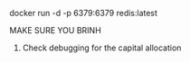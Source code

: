 docker run -d -p 6379:6379 redis:latest  

MAKE SURE YOU BRINH 


1. Check debugging for the capital allocation

